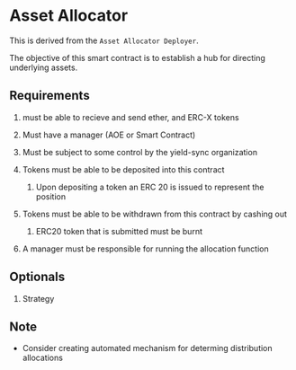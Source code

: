 # Asset Allocator

This is derived from the `Asset Allocator Deployer`.

The objective of this smart contract is to establish a hub for directing underlying assets.

## Requirements
1. must be able to recieve and send ether, and ERC-X tokens
2. Must have a manager (AOE or Smart Contract)
3. Must be subject to some control by the yield-sync organization
4. Tokens must be able to be deposited into this contract
	1. Upon depositing a token an ERC 20 is issued to represent the position
5. Tokens must be able to be withdrawn from this contract by cashing out
	1. ERC20 token that is submitted must be burnt

6. A manager must be responsible for running the allocation function

## Optionals

1. Strategy

## Note

- Consider creating automated mechanism for determing distribution allocations